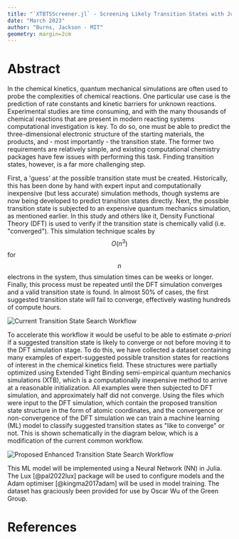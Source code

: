 ```yaml
---
title: "`XTBTSScreener.jl` - Screening Likely Transition States with Julia and Machine Learning"
date: "March 2023"
author: "Burns, Jackson - MIT"
geometry: margin=2cm
---
```


# Abstract

In the chemical kinetics, quantum mechanical simulations are often used to probe the complexities of chemical reactions.
One particular use case is the prediction of rate constants and kinetic barriers for unknown reactions.
Experimental studies are time consuming, and with the many thousands of chemical reactions that are present in modern reacting systems computational investigation is key.
To do so, one must be able to predict the three-dimensional electronic structure of the starting materials, the products, and - most importantly - the transition state.
The former two requirements are relatively simple, and existing computational chemistry packages have few issues with performing this task.
Finding transition states, however, is a far more challenging step.

First, a 'guess' at the possible transition state must be created.
Historically, this has been done by hand with expert input and computationally inexpensive (but less accurate) simulation methods, though systems are now being developed to predict transition states directly.
Next, the possible transition state is subjected to an expensive quantum mechanics simulation, as mentioned earlier.
In this study and others like it, Density Functional Theory (DFT) is used to verify if the transition state is chemically valid (i.e. "converged").
This simulation technique scales by $$O(n^3)$$ for $$n$$ electrons in the system, thus simulation times can be weeks or longer.
Finally, this process must be repeated until the DFT simulation converges and a valid transition state is found.
In almost 50% of cases, the first suggested transition state will fail to converge, effectively wasting hundreds of compute hours.

![Current Transition State Search Workflow](https://github.com/JacksonBurns/1xtb-ts-screener/blob/main/paper/images/current_workflow_diagram.png?raw=true)

To accelerate this workflow it would be useful to be able to estimate _a-priori_ if a suggested transition state is likely to converge or not before moving it to the DFT simulation stage.
To do this, we have collected a dataset containing many examples of expert-suggested possible transition states for reactions of interest in the chemical kinetics field.
These structures were partially optimized using Extended Tight Binding semi-empirical quantum mechanics simulations (XTB), which is a computationally inexpensive method to arrive at a reasonable initialization.
All examples were then subjected to DFT simulation, and approximately half did not converge.
Using the files which were input to the DFT simulation, which contain the proposed transition state structure in the form of atomic coordinates, and the convergence or non-convergence of the DFT simulation we can train a machine learning (ML) model to classify suggested transition states as "like to converge" or not.
This is shown schematically in the diagram below, which is a modification of the current common workflow.

![Proposed Enhanced Transition State Search Workflow](https://github.com/JacksonBurns/1xtb-ts-screener/blob/main/paper/images/proposed_workflow_diagram.png?raw=true)

This ML model will be implemented using a Neural Network (NN) in Julia.
The Lux [@pal2022lux] package will be used to configure models and the Adam optimiser [@kingma2017adam] will be used in model training.
The dataset has graciously been provided for use by Oscar Wu of the Green Group.


# References